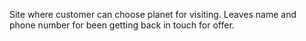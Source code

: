 Site where customer can choose planet for visiting. Leaves name and phone number for been getting
back in touch  for offer.
